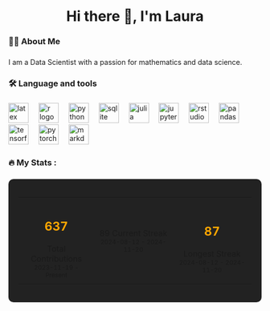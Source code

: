 <h1 align="center">Hi there 👋, I'm Laura</h1>

###

<h3 align="left">👩‍💻  About Me</h3>

###

<p align="left">I am a Data Scientist with a passion for mathematics and data science.</p>

###

<h3 align="left">🛠 Language and tools</h3>

###

<div align="left">
  <img src="https://cdn.jsdelivr.net/gh/devicons/devicon/icons/latex/latex-original.svg" height="40" alt="latex logo"  />
  <img width="12" />
  <img src="https://cdn.jsdelivr.net/gh/devicons/devicon/icons/r/r-original.svg" height="40" alt="r logo"  />
  <img width="12" />
  <img src="https://cdn.jsdelivr.net/gh/devicons/devicon/icons/python/python-original.svg" height="40" alt="python logo"  />
  <img width="12" />
  <img src="https://cdn.jsdelivr.net/gh/devicons/devicon/icons/sqlite/sqlite-original.svg" height="40" alt="sqlite logo"  />
  <img width="12" />
  <img src="https://cdn.jsdelivr.net/gh/devicons/devicon/icons/julia/julia-original.svg" height="40" alt="julia logo"  />
  <img width="12" />
  <img src="https://cdn.jsdelivr.net/gh/devicons/devicon/icons/jupyter/jupyter-original.svg" height="40" alt="jupyter logo"  />
  <img width="12" />
  <img src="https://cdn.jsdelivr.net/gh/devicons/devicon/icons/rstudio/rstudio-original.svg" height="40" alt="rstudio logo"  />
  <img width="12" />
  <img src="https://cdn.jsdelivr.net/gh/devicons/devicon/icons/pandas/pandas-original.svg" height="40" alt="pandas logo"  />
  <img width="12" />
  <img src="https://cdn.jsdelivr.net/gh/devicons/devicon/icons/tensorflow/tensorflow-original.svg" height="40" alt="tensorflow logo"  />
  <img width="12" />
  <img src="https://cdn.jsdelivr.net/gh/devicons/devicon/icons/pytorch/pytorch-original.svg" height="40" alt="pytorch logo"  />
  <img width="12" />
  <img src="https://cdn.jsdelivr.net/gh/devicons/devicon/icons/markdown/markdown-original.svg" height="40" alt="markdown logo"  />
</div>

###

<h3 align="left">🔥   My Stats :</h3>

###

<div align="center" style="background-color: #222; padding: 20px; border-radius: 10px; color: #fff;">
  <table>
    <tr>
      <td align="center" style="padding: 10px;">
        <!-- 631 -->
        <h2 style="font-size: 24px; font-weight: bold; color: #FFA500;"> 637 </h2>
        <span>Total Contributions</span><br>
        <!-- 2023-11-19 -->
        <span style="font-size: 12px;">2023-11-19  - Present</span>
      </td>
      <td align="center" style="padding: 10px;">
        <!-- 🔥 86 -->
        89
        <span>Current Streak</span><br>
        <!-- 2024-08-12 2024-11-18 -->
        <span style="font-size: 12px;">2024-08-12 - 2024-11-20</span>
      </td>
      <td align="center" style="padding: 10px;">
        <!-- 86 -->
        <h2 style="font-size: 24px; font-weight: bold; color: #FFA500;"> 87 </h2>
        <span>Longest Streak</span><br>
        <!-- 2024-08-12 2024-11-18 -->
        <span style="font-size: 12px;">2024-08-12 - 2024-11-20</span>
      </td>
    </tr>
  </table>
</div>



###
